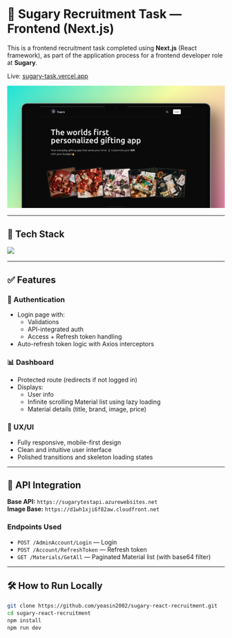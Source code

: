 # 🍬 Sugary Recruitment Task — Frontend (Next.js)

This is a frontend recruitment task completed using **Next.js** (React framework), as part of the application process for a frontend developer role at **Sugary**.

Live: [sugary-task.vercel.app](sugary-task.vercel.app)  




<img src="./public/cover.png" />

---

## 🚀 Tech Stack

<img src="https://go-skill-icons.vercel.app/api/icons?i=react,next,tailwindcss" />


---

## ✅ Features

### 🔐 Authentication

- Login page with:
  - Validations
  - API-integrated auth
  - Access + Refresh token handling
- Auto-refresh token logic with Axios interceptors

### 📊 Dashboard

- Protected route (redirects if not logged in)
- Displays:
  - User info
  - Infinite scrolling Material list using lazy loading
  - Material details (title, brand, image, price)

### 🧠 UX/UI

- Fully responsive, mobile-first design
- Clean and intuitive user interface
- Polished transitions and skeleton loading states

---

## 🔧 API Integration

**Base API:** `https://sugarytestapi.azurewebsites.net`  
**Image Base:** `https://d1wh1xji6f82aw.cloudfront.net`

### Endpoints Used

- `POST /AdminAccount/Login` — Login
- `POST /Account/RefreshToken` — Refresh token
- `GET /Materials/GetAll` — Paginated Material list (with base64 filter)

---

## 🛠️ How to Run Locally

```bash
git clone https://github.com/yeasin2002/sugary-react-recruitment.git
cd sugary-react-recruitment
npm install
npm run dev
```
